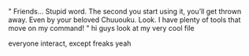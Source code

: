   " Friends… Stupid word. The second you start using it, you’ll get thrown away. Even by your beloved Chuuouku. Look. I have plenty of tools that move on my command! "
   hi guys look at my very cool file

everyone interact, except freaks
yeah 

<!--
**akunerindo/akunerindo** is a ✨ _special_ ✨ repository because its `README.md` (this file) appears on your GitHub profile.




-->
